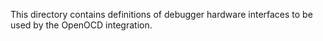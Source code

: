 This directory contains definitions of debugger hardware interfaces to be used
by the OpenOCD integration.
